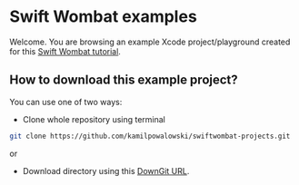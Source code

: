 # Swift Wombat examples

Welcome. You are browsing an example Xcode project/playground created for this [Swift Wombat tutorial](https://swiftwombat.com/how-to-display-a-view-frame-size-for-debugging/).

## How to download this example project?

You can use one of two ways:

- Clone whole repository using terminal

```bash
git clone https://github.com/kamilpowalowski/swiftwombat-projects.git
```

or

- Download directory using this [DownGit URL](https://downgit.github.io/#/home?url=https://github.com/kamilpowalowski/swiftwombat-projects/tree/main/FrameSize).
